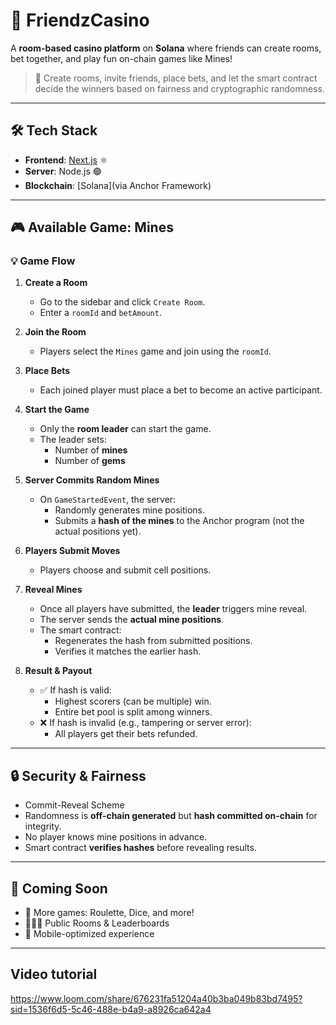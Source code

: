 # 🎰 FriendzCasino

A **room-based casino platform** on **Solana** where friends can create rooms, bet together, and play fun on-chain games like Mines!

> 👥 Create rooms, invite friends, place bets, and let the smart contract decide the winners based on fairness and cryptographic randomness.

---

## 🛠️ Tech Stack

- **Frontend**: [Next.js](https://nextjs.org/) ⚛️
- **Server**: Node.js 🟢
- **Blockchain**: [Solana](via Anchor Framework)

---

## 🎮 Available Game: Mines

### 💡 Game Flow

1. **Create a Room**
   - Go to the sidebar and click `Create Room`.
   - Enter a `roomId` and `betAmount`.

2. **Join the Room**
   - Players select the `Mines` game and join using the `roomId`.

3. **Place Bets**
   - Each joined player must place a bet to become an active participant.

4. **Start the Game**
   - Only the **room leader** can start the game.
   - The leader sets:
     - Number of **mines**
     - Number of **gems**

5. **Server Commits Random Mines**
   - On `GameStartedEvent`, the server:
     - Randomly generates mine positions.
     - Submits a **hash of the mines** to the Anchor program (not the actual positions yet).

6. **Players Submit Moves**
   - Players choose and submit cell positions.

7. **Reveal Mines**
   - Once all players have submitted, the **leader** triggers mine reveal.
   - The server sends the **actual mine positions**.
   - The smart contract:
     - Regenerates the hash from submitted positions.
     - Verifies it matches the earlier hash.

8. **Result & Payout**
   - ✅ If hash is valid:
     - Highest scorers (can be multiple) win.
     - Entire bet pool is split among winners.
   - ❌ If hash is invalid (e.g., tampering or server error):
     - All players get their bets refunded.

---

## 🔒 Security & Fairness
- Commit-Reveal Scheme
- Randomness is **off-chain generated** but **hash committed on-chain** for integrity.
- No player knows mine positions in advance.
- Smart contract **verifies hashes** before revealing results.

---

## 🚀 Coming Soon

- 🎲 More games: Roulette, Dice, and more!
- 🧑‍🤝‍🧑 Public Rooms & Leaderboards
- 📱 Mobile-optimized experience

---

## Video tutorial
https://www.loom.com/share/676231fa51204a40b3ba049b83bd7495?sid=1536f6d5-5c46-488e-b4a9-a8926ca642a4

